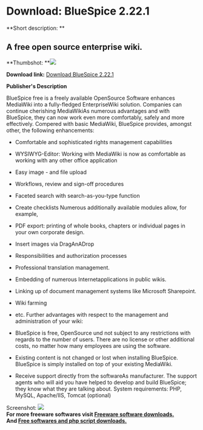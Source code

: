 # Download: BlueSpice 2.22.1

**Short description: **

## A free open source enterprise wiki.

  
**Thumbshot: **![](http://www.freewarefiles.com/screenshot/bluespice_md.jpg)   
  
**Download link:** [Download BlueSpice 2.22.1](http://freesoftwares.boysofts.com/BlueSpice-for-MediaWiki_program_76634.html)  
  

**Publisher's Description**  
  

BlueSpice free is a freely available OpenSource Software enhances MediaWiki
into a fully-fledged EnterpriseWiki solution. Companies can continue
cherishing MediaWikiAs numerous advantages and with BlueSpice, they can now
work even more comfortably, safely and more effectively. Compered with basic
MediaWiki, BlueSpice provides, amongst other, the following enhancements:

  * Comfortable and sophisticated rights management capabilities 
  * WYSIWYG-Editor: Working with MediaWiki is now as comfortable as working with any other office application 
  * Easy image - and file upload 
  * Workflows, review and sign-off procedures 
  * Faceted search with search-as-you-type function 
  * Create checklists 
Numerous additionally available modules allow, for example,

  * PDF export: printing of whole books, chapters or individual pages in your own corporate design. 
  * Insert images via DragAnADrop 
  * Responsibilities and authorization processes 
  * Professional translation management. 
  * Embedding of numerous Internetapplications in public wikis. 
  * Linking up of document management systems like Microsoft Sharepoint. 
  * Wiki farming 
  * etc. 
Further advantages with respect to the management and administration of your
wiki:

  * BlueSpice is free, OpenSource und not subject to any restrictions with regards to the number of users. There are no license or other additional costs, no matter how many employees are using the software. 
  * Existing content is not changed or lost when installing BlueSpice. BlueSpice is simply installed on top of your existing MediaWiki. 
  * Receive support directly from the softwareAs manufacturer. The support agents who will aid you have helped to develop and build BlueSpice; they know what they are talking about. 
System requirements: PHP, MySQL, Apache/IIS, Tomcat (optional)

  
  
Screenshot: ![](http://www.freewarefiles.com/screenshot/bluespice.jpg)  
**For more freeware softwares visit [Freeware software downloads.](http://freesoftwares.boysofts.com/)**   
**And [Free softwares and php script downloads.](http://www.boysofts.com/)**

